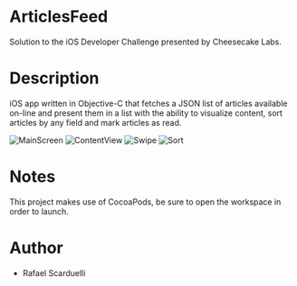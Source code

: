 # ArticlesFeed
Solution to the iOS Developer Challenge presented by Cheesecake Labs.

# Description 

iOS app written in Objective-C that fetches a JSON list of articles available on-line and present them in a list with the ability to visualize content, sort articles by any field and mark articles as read.

![MainScreen](http://i.imgur.com/O5iqQ5i.png)
![ContentView](http://i.imgur.com/SwOzjLh.png)
![Swipe](http://i.imgur.com/oT7VCKd.gif)
![Sort](http://i.imgur.com/viDCDLx.png)

# Notes

This project makes use of CocoaPods, be sure to open the workspace in order to launch.

# Author

- Rafael Scarduelli